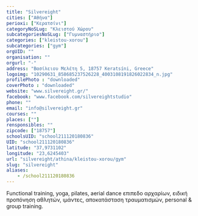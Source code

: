 ```yaml
---
title: "Silvereight"
cities: ["Αθήνα"]
perioxi: ["Κερατσίνι"]
categoryNoSLug: "Κλειστού Χώρου"
subcategoriesNoSLug: ["Γυμναστήριο"]
categories: ["kleistou-xorou"]
subcategories: ["gym"]
orgUID: ""
organisation: ""
orgurl: "-"
address: "Βασίλειου Μελέτη 5, 18757 Keratsíni, Greece"
logoimg: "10290631_858685237526228_4003108191826022834_n.jpg"
profilePhoto : "downloaded"
coverPhoto : "downloaded"
website: "www.silvereight.gr/"
facebook: "www.facebook.com/silvereightstudio"
phone: ""
email: "info@silvereight.gr"
courses: ""
places: [""]
rensponsibles: ""
zipcode: ["18757"]
schoolsUID: "school211120180836"
UID: "school211120180836"
latitude: "37,9731102"
longitude: "23,6245403"
url: "silvereight/athina/kleistou-xorou/gym"
slug: "silvereight"
aliases:
    - /school211120180836
---
```



Functional training, yoga, pilates, aerial dance επιπεδο αρχαρίων, ειδική προπόνηση αθλητών, ιμάντες, αποκατάσταση τραυματισμών, personal &amp; group training.

